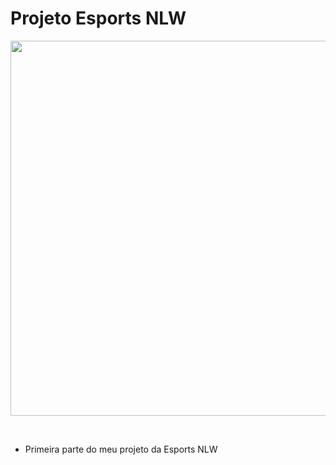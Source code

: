 # Projeto Esports NLW

<p align="center">
   <img src="https://user-images.githubusercontent.com/97535906/189659465-6a347a87-b084-4164-a568-aa6a7c126ce3.png" width="600"/>
</p>

<br>

- Primeira parte do meu projeto da Esports NLW
